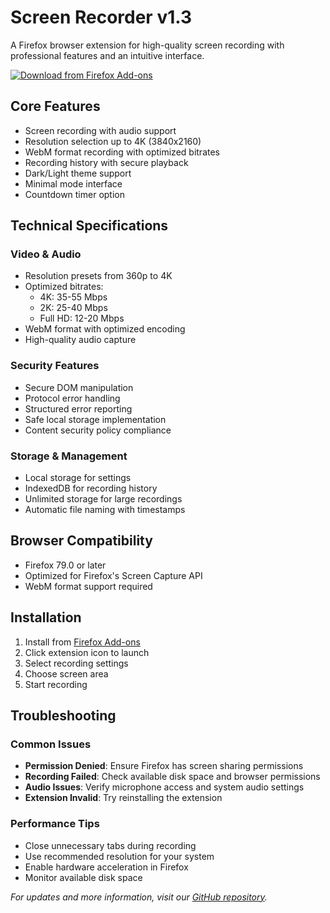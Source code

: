 # Screen Recorder v1.3

A Firefox browser extension for high-quality screen recording with professional features and an intuitive interface.

[![Download from Firefox Add-ons](https://img.shields.io/badge/Firefox-Download-orange?logo=firefox)](https://addons.mozilla.org/en-US/firefox/addon/screen-recorder-pro/)

## Core Features
- Screen recording with audio support
- Resolution selection up to 4K (3840x2160)
- WebM format recording with optimized bitrates
- Recording history with secure playback
- Dark/Light theme support
- Minimal mode interface
- Countdown timer option

## Technical Specifications

### Video & Audio
- Resolution presets from 360p to 4K
- Optimized bitrates:
  - 4K: 35-55 Mbps
  - 2K: 25-40 Mbps
  - Full HD: 12-20 Mbps
- WebM format with optimized encoding
- High-quality audio capture

### Security Features
- Secure DOM manipulation
- Protocol error handling
- Structured error reporting
- Safe local storage implementation
- Content security policy compliance

### Storage & Management
- Local storage for settings
- IndexedDB for recording history
- Unlimited storage for large recordings
- Automatic file naming with timestamps

## Browser Compatibility
- Firefox 79.0 or later
- Optimized for Firefox's Screen Capture API
- WebM format support required

## Installation
1. Install from [Firefox Add-ons](https://addons.mozilla.org/en-US/firefox/addon/screen-recorder-pro/)
2. Click extension icon to launch
3. Select recording settings
4. Choose screen area
5. Start recording

## Troubleshooting

### Common Issues
- **Permission Denied**: Ensure Firefox has screen sharing permissions
- **Recording Failed**: Check available disk space and browser permissions
- **Audio Issues**: Verify microphone access and system audio settings
- **Extension Invalid**: Try reinstalling the extension

### Performance Tips
- Close unnecessary tabs during recording
- Use recommended resolution for your system
- Enable hardware acceleration in Firefox
- Monitor available disk space

_For updates and more information, visit our [GitHub repository](https://github.com/ali00209/Screen-Recoder-)._
